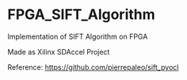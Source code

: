 # FPGA_SIFT_Algorithm

Implementation of SIFT Algorithm on FPGA

Made as Xilinx SDAccel Project

Reference: https://github.com/pierrepaleo/sift_pyocl
